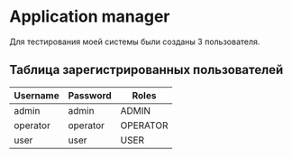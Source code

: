 # Application manager
Для тестирования моей системы были созданы 3 пользователя.
## Таблица зарегистрированных пользователей
| Username | Password | Roles    |
|----------|----------|----------|
| admin    | admin    | ADMIN    |
| operator | operator | OPERATOR |
| user     | user     | USER     |
